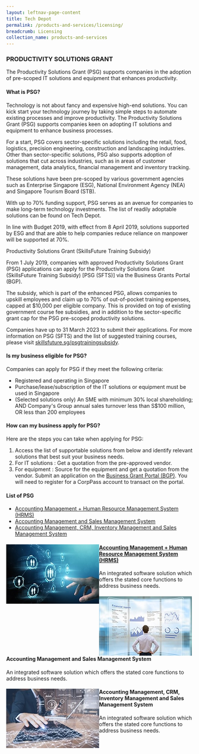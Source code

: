 ```yaml
---
layout: leftnav-page-content
title: Tech Depot
permalink: /products-and-services/licensing/
breadcrumb: Licensing
collection_name: products-and-services
---
```

<h3>PRODUCTIVITY SOLUTIONS GRANT</h3>
<p>The Productivity Solutions Grant (PSG) supports companies in the adoption of pre-scoped IT solutions and equipment that enhances productivity.</p>



<h4>What is PSG?</h4>
<p>Technology is not about fancy and expensive high-end solutions. You can kick start your technology journey by taking simple steps to automate existing processes and improve productivity. The Productivity Solutions Grant (PSG) supports companies keen on adopting IT solutions and equipment to enhance business processes.

For a start, PSG covers sector-specific solutions including the retail, food, logistics, precision engineering, construction and landscaping industries. Other than sector-specific solutions, PSG also supports adoption of solutions that cut across industries, such as in areas of customer management, data analytics, financial management and inventory tracking.

These solutions have been pre-scoped by various government agencies such as Enterprise Singapore (ESG), National Environment Agency (NEA) and Singapore Tourism Board (STB).

With up to 70% funding support, PSG serves as an avenue for companies to make long-term technology investments. The list of readily adoptable solutions can be found on Tech Depot.

In line with Budget 2019, with effect from 8 April 2019, solutions supported by ESG and that are able to help companies reduce reliance on manpower will be supported at 70%.

Productivity Solutions Grant (SkillsFuture Training Subsidy)

From 1 July 2019, companies with approved Productivity Solutions Grant (PSG) applications can apply for the Productivity Solutions Grant (SkillsFuture Training Subsidy) [PSG (SFTS)] via the Business Grants Portal (BGP).

The subsidy, which is part of the enhanced PSG, allows companies to upskill employees and claim up to 70% of out-of-pocket training expenses, capped at $10,000 per eligible company. This is provided on top of existing government course fee subsidies, and in addition to the sector-specific grant cap for the PSG pre-scoped productivity solutions.

Companies have up to 31 March 2023 to submit their applications. For more information on PSG (SFTS) and the list of suggested training courses, please visit <a href="https://www.skillsfuture.sg/psgtrainingsubsidy">skillsfuture.sg/psgtrainingsubsidy</a>.</p>

<h4>Is my business eligible for PSG?</h4>
<p>Companies can apply for PSG if they meet the following criteria:</p>
<ul>
  <li>Registered and operating in Singapore</li>
  <li>Purchase/lease/subscription of the IT solutions or equipment must be used in Singapore</li>
  <li>(Selected solutions only) An SME with minimum 30% local shareholding; AND Company's Group annual sales turnover less than S$100 million, OR less than 200 employees</li>
</ul>

<h4>How can my business apply for PSG?</h4>
<p>Here are the steps you can take when applying for PSG:</p>
<ol>
  <li>Access the list of supportable solutions from below and identify relevant solutions that best suit your business needs.</li>
  <li>For IT solutions : Get a quotation from the pre-approved vendor.</li>
  <li>For equipment : Source for the equipment and get a quotation from the vendor.
  Submit an application on the <a href="https://www.businessgrants.gov.sg/">Business Grant Portal (BGP)</a>. You will need to register for a CorpPass account to transact on the portal.</li>
</ol>


<h4>List of PSG</h4>
<ul>
<li><a href="#psg1">Accounting Management + Human Resource Management System (HRMS)</a></li>
<li><a href="#psg2">Accounting Management and Sales Management System</a></li>
<li><a href="#psg3">Accounting Management, CRM, Inventory Management and Sales Management System</a></li>
</ul>


<div id="psg1">
  <img src="/images/sme_tech_solution_1.jpg" align="left" style="width:250px;height:160px;">
  <a href="https://govtech-gb-staging.netlify.com/media/tech-depot/test"><h4>Accounting Management + Human Resource Management System (HRMS)</h4></a>
  <p>An integrated software solution which offers the stated core functions to address business needs.</p>
</div>
<div id="psg2">
  <img src="/images/sme_tech_solution_2.jpg" align="left" style="width:250px;height:160px;">
  <h4>Accounting Management and Sales Management System</h4>
  <p>An integrated software solution which offers the stated core functions to address business needs.</p>
</div>
<div id="psg3">
  <img src="/images/sme_tech_solution_3.jpg" align="left" style="width:250px;height:160px;">
  <h4>Accounting Management, CRM, Inventory Management and Sales Management System</h4>
  <p>An integrated software solution which offers the stated core functions to address business needs.</p>
</div>
